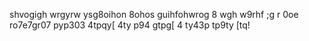 shvogigh wrgyrw ysg8oihon 8ohos guihfohwrog 8 wgh w9rhf ;g r 0oe ro7e7gr07 pyp303 4tpqy[		4ty p94 gtpg[	4  ty43p tp9ty	[tq!
